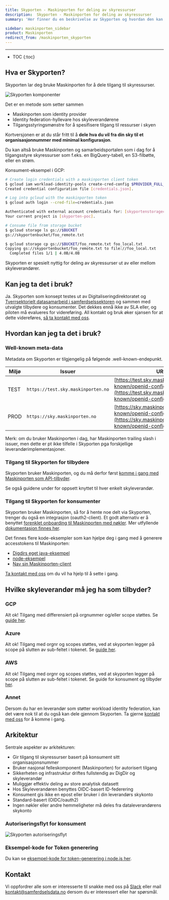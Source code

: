 ```yaml
---
title: Skyporten - Maskinporten for deling av skyressurser
description:  Skyporten - Maskinporten for deling av skyressurser
summary: 'Her finner du en beskrivelse av Skyporten og hvordan den kan brukes'

sidebar: maskinporten_sidebar
product: Maskinporten
redirect_from: /maskinporten_skyporten
---
```


---
* TOC
{:toc}

## Hva er Skyporten?
  
Skyporten lar deg bruke Maskinporten for å dele tilgang til skyressurser.

![Skyporten komponenter]({{site.baseurl}}/images/maskinporten/skyporten_komponenter.png)

Det er en metode som setter sammen

* Maskinporten som identity provider
* Identity federation-hyllevare hos skyleverandørene
* Tilgangsstyringsmønstre for å spesifisere tilgang til ressurser i skyen

Kortversjonen er at du står fritt til å **dele hva du vil fra din sky til et organisasjonnummer med minimal konfigurasjon**.

Du kan altså bruke Maskinporten og samarbeidsportalen som i dag for å tilgangsstyre skyressurser som f.eks. en BigQuery-tabell, en S3-filbøtte, eller en strøm.

Konsument-eksempel i GCP:

``````bash
# Create login credentials with a maskinporten client token
$ gcloud iam workload-identity-pools create-cred-config $PROVIDER_FULL_IDENTIFIER --service-account=$SAEMAIL --credential-source-file=$MASKINPORTEN_TOKEN_FILE --output-file=credentials.json
Created credential configuration file [credentials.json].

# Log into gcloud with the maskinporten token
$ gcloud auth login --cred-file=credentials.json

Authenticated with external account credentials for: [skyportenstorageconsumer@skyporten-poc.iam.gserviceaccount.com].
Your current project is [skyporten-poc].

# Consume file from storage bucket
$ gcloud storage ls gs://$BUCKET
gs://skyportenbucket/foo_remote.txt

$ gcloud storage cp gs://$BUCKET/foo_remote.txt foo_local.txt
Copying gs://skyportenbucket/foo_remote.txt to file://foo_local.txt
  Completed files 1/1 | 4.0B/4.0B
``````

Skyporten er spesielt nyttig for deling av skyressurser ut av eller mellom skyleverandører.

## Kan jeg ta det i bruk?

Ja. Skyporten som konsept testes ut av Digitaliseringdirektoratet og [Tverrsektorielt datasamarbeid i samferdselssektoren](http://samferdselsdata.no/) og sammen med utvalgte tilbydere og konsumenter. Det dekkes ennå ikke av SLA eller, og piloten må evalueres for videreføring.  All kontakt og bruk øker sjansen for at dette videreføres, [så ta kontakt med oss](#kontakt).

## Hvordan kan jeg ta det i bruk?

### Well-known meta-data

Metadata om Skyporten er tilgjengelig på følgende .well-known-endepunkt.

|Miljø| Issuer                             |URL|
|-|------------------------------------|-|
|TEST| `https://test.sky.maskinporten.no` | [https://test.sky.maskinporten.no/.well-known/openid-configuration](https://test.sky.maskinporten.no/.well-known/openid-configuration)|
|PROD| `https://sky.maskinporten.no`              | [https://sky.maskinporten.no/.well-known/openid-configuration](https://sky.maskinporten.no/.well-known/openid-configuration)|

Merk: om du bruker Maskinporten i dag, har Maskinporten trailing slash i issuer, men dette er pt ikke tilfelle i Skyporten pga forskjellige leverandørimplementasjoner.

### Tilgang til Skyporten for tilbydere

Skyporten bruker Maskinporten, og du må derfor først [komme i gang med Maskinporten som API-tilbyder]({{site.baseurl}}/docs/Maskinporten/maskinporten_guide_apitilbyder).

Se også guidene under for oppsett knyttet til hver enkelt skyleverandør.

### Tilgang til Skyporten  for konsumenter

Skyporten bruker Maskinporten, så for å hente noe delt via Skyporten, trenger du også en integrasjon (oauth2-client). 
Et godt alternativ er å benyttet [forenklet onboarding til Maskinporten med nøkler](https://onboarding.maskinporten.no/guide). 
Mer utfyllende [dokumentasjon finnes her]({{site.baseurl}}/docs/Maskinporten/maskinporten_guide_apikonsument).

Det finnes flere kode-eksempler som kan hjelpe deg i gang med å generere accesstokens til Maskinporten:

* [Digdirs eget java-eksempel](https://github.com/felleslosninger/jwt-grant-generator)
* [node-eksempel](https://github.com/entur/exploratory-maskinporten-token)
* [Nav sin Maskinporten-client](https://github.com/navikt/maskinporten-client)

[Ta kontakt med oss]({{site.baseurl}}/docs/Maskinporten/maskinporten_skyporten#kontakt) om du vil ha hjelp til å sette i gang.


## Hvilke skyleverandør må jeg ha som tilbyder?

### GCP

Alt ok! Tilgang med differensiert på orgnummer og/eller scope støttes. Se [guide her]({{site.baseurl}}/docs/Maskinporten/maskinporten_skyporten_gcp).

### Azure

Alt ok! Tilgang med orgnr og scopes støttes, ved at skyporten legger på scope på slutten av sub-feltet i tokenet. Se [guide her]({{site.baseurl}}/docs/Maskinporten/maskinporten_skyporten_azure).

### AWS

Alt ok! Tilgang med orgnr og scopes støttes, ved at skyporten legger på scope på slutten av sub-feltet i tokenet. Se guide for konsument og tilbyder [her]({{site.baseurl}}/docs/Maskinporten/maskinporten_skyporten_aws).

### Annet

Dersom du har en leverandør som støtter workload identity federation, kan det være nok til at du også kan dele gjennom Skyporten. Ta gjerne [kontakt med oss](#kontakt) for å komme i gang.

## Arkitektur

Sentrale aspekter av arkitekturen:

* Gir tilgang til skyressurser basert på konsument sitt organisasjonsnummer
* Bruker nasjonal felleskomponent (Maskinporten) for autorisert tilgang
* Sikkerheten og infrastruktur driftes fullstendig av DigDir og skyleverandør
* Muliggjør effektiv deling av store analytisk datasett
* Hos Skyleverandøren benyttes OIDC-basert ID-federering
* Konsument gis ikke en epost eller bruker i din leverandørs skykonto
* Standard-basert (OIDC/oauth2)
* Ingen nøkler eller andre hemmeligheter må deles fra dataleverandørens skykonto


### Autoriseringsflyt for konsument

![Skyporten autoriseringsflyt]({{site.baseurl}}/images/maskinporten/skyporten_autorization_flow.png)

### Eksempel-kode for Token generering

Du kan se [eksempel-kode for token-generering i node.js her](https://github.com/entur/exploratory-maskinporten-token/).

## Kontakt

Vi oppfordrer alle som er interesserte til snakke med oss på [Slack](https://offentlig-paas-no.slack.com/archives/C050R0TRU2Z) eller mail kontakt@samferdselsdata.no dersom du er interessert eller har spørsmål.
